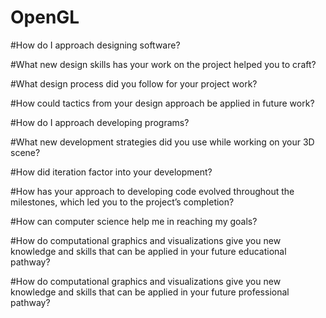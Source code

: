 # OpenGL

#How do I approach designing software?


#What new design skills has your work on the project helped you to craft?


#What design process did you follow for your project work?


#How could tactics from your design approach be applied in future work?


#How do I approach developing programs?


#What new development strategies did you use while working on your 3D scene?


#How did iteration factor into your development?


#How has your approach to developing code evolved throughout the milestones, which led you to the project’s completion?


#How can computer science help me in reaching my goals?


#How do computational graphics and visualizations give you new knowledge and skills that can be applied in your future educational pathway?



#How do computational graphics and visualizations give you new knowledge and skills that can be applied in your future professional pathway?
